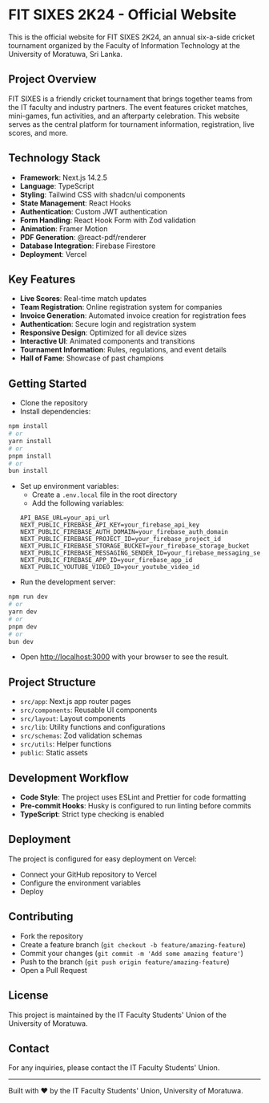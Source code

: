 # FIT SIXES 2K24 - Official Website

This is the official website for FIT SIXES 2K24, an annual six-a-side cricket tournament organized by the Faculty of Information Technology at the University of Moratuwa, Sri Lanka.

## Project Overview

FIT SIXES is a friendly cricket tournament that brings together teams from the IT faculty and industry partners. The event features cricket matches, mini-games, fun activities, and an afterparty celebration. This website serves as the central platform for tournament information, registration, live scores, and more.

## Technology Stack

* **Framework**: Next.js 14.2.5
* **Language**: TypeScript
* **Styling**: Tailwind CSS with shadcn/ui components
* **State Management**: React Hooks
* **Authentication**: Custom JWT authentication
* **Form Handling**: React Hook Form with Zod validation
* **Animation**: Framer Motion
* **PDF Generation**: @react-pdf/renderer
* **Database Integration**: Firebase Firestore
* **Deployment**: Vercel

## Key Features

* **Live Scores**: Real-time match updates
* **Team Registration**: Online registration system for companies
* **Invoice Generation**: Automated invoice creation for registration fees
* **Authentication**: Secure login and registration system
* **Responsive Design**: Optimized for all device sizes
* **Interactive UI**: Animated components and transitions
* **Tournament Information**: Rules, regulations, and event details
* **Hall of Fame**: Showcase of past champions

## Getting Started

* Clone the repository
* Install dependencies:
```bash
npm install
# or
yarn install
# or
pnpm install
# or
bun install
```
* Set up environment variables:
  * Create a `.env.local` file in the root directory
  * Add the following variables:
  ```
  API_BASE_URL=your_api_url
  NEXT_PUBLIC_FIREBASE_API_KEY=your_firebase_api_key
  NEXT_PUBLIC_FIREBASE_AUTH_DOMAIN=your_firebase_auth_domain
  NEXT_PUBLIC_FIREBASE_PROJECT_ID=your_firebase_project_id
  NEXT_PUBLIC_FIREBASE_STORAGE_BUCKET=your_firebase_storage_bucket
  NEXT_PUBLIC_FIREBASE_MESSAGING_SENDER_ID=your_firebase_messaging_sender_id
  NEXT_PUBLIC_FIREBASE_APP_ID=your_firebase_app_id
  NEXT_PUBLIC_YOUTUBE_VIDEO_ID=your_youtube_video_id
  ```
* Run the development server:
```bash
npm run dev
# or
yarn dev
# or
pnpm dev
# or
bun dev
```
* Open [http://localhost:3000](http://localhost:3000) with your browser to see the result.

## Project Structure

* `src/app`: Next.js app router pages
* `src/components`: Reusable UI components
* `src/layout`: Layout components
* `src/lib`: Utility functions and configurations
* `src/schemas`: Zod validation schemas
* `src/utils`: Helper functions
* `public`: Static assets

## Development Workflow

* **Code Style**: The project uses ESLint and Prettier for code formatting
* **Pre-commit Hooks**: Husky is configured to run linting before commits
* **TypeScript**: Strict type checking is enabled

## Deployment

The project is configured for easy deployment on Vercel:
* Connect your GitHub repository to Vercel
* Configure the environment variables
* Deploy

## Contributing

* Fork the repository
* Create a feature branch (`git checkout -b feature/amazing-feature`)
* Commit your changes (`git commit -m 'Add some amazing feature'`)
* Push to the branch (`git push origin feature/amazing-feature`)
* Open a Pull Request

## License

This project is maintained by the IT Faculty Students' Union of the University of Moratuwa.

## Contact

For any inquiries, please contact the IT Faculty Students' Union.

---

Built with ❤️ by the IT Faculty Students' Union, University of Moratuwa.